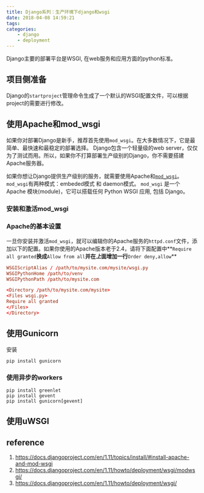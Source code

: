```yaml
---
title: Django系列：生产环境下django和wsgi
date: 2018-04-08 14:59:21
tags:
categories:
    - django
    - deployment
---
```

Django主要的部署平台是WSGI, 在web服务和应用方面的python标准。
## 项目侧准备
Django的`startproject`管理命令生成了一个默认的WSGI配置文件，可以根据project的需要进行修改。

## 使用Apache和**mod_wsgi**
如果你对部署Django是新手，推荐首先使用`mod_wsgi`。在大多数情况下，它是最简单、最快速和最稳定的部署选择。
Django包含一个轻量级的web server，仅仅为了测试而用。所以，如果你不打算部署生产级别的Django，你不需要搭建Apache服务器。

如果你想让Django提供生产级别的服务，就需要使用Apache和[`mod_wsgi`](http://www.modwsgi.org/)。
`mod_wsgi`有两种模式：embeded模式 和 daemon模式。
`mod_wsgi` 是一个 Apache 模块(module)，它可以搭载任何 Python WSGI 应用, 包括 Django。

### 安装和激活**mod_wsgi**

### Apache的基本设置
一旦你安装并激活`mod_wsgi`，就可以编辑你的Apache服务的`httpd.conf`文件，添加以下的配置。如果你使用的Apache版本老于2.4，请将下面配置中**`Require all granted`**换成**`Allow from all`**并在*上*面增加一行**`Order deny,allow`**

``` conf
WSGIScriptAlias / /path/to/mysite.com/mysite/wsgi.py
WSGIPythonHome /path/to/venv
WSGIPythonPath /path/to/mysite.com

<Directory /path/to/mysite.com/mysite>
<Files wsgi.py>
Require all granted
</Files>
</Directory>
```

## 使用Gunicorn
安装
```
pip install gunicorn
```
### 使用异步的workers
```
pip install greenlet
pip install gevent
pip install gunicorn[gevent]
```

## 使用uWSGI


## reference
1. https://docs.djangoproject.com/en/1.11/topics/install/#install-apache-and-mod-wsgi
2. https://docs.djangoproject.com/en/1.11/howto/deployment/wsgi/modwsgi/
3. https://docs.djangoproject.com/en/1.11/howto/deployment/wsgi/
